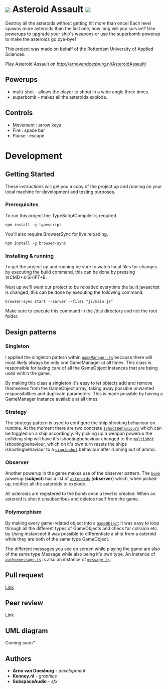 #  ![](https://raw.githubusercontent.com/ArnovanDoesburg/CMTPRG01-8/feature/Collision/dist/img/meteor/tiny2.png) Asteroid Assault ![](https://raw.githubusercontent.com/ArnovanDoesburg/CMTPRG01-8/feature/Collision/dist/img/meteor/tiny1.png)

Destroy all the asteroids without getting hit more than once! Each level spawns more asteroids than the last one, how long will you survive? Use powerups to upgrade your ship's weapons or use the superbomb powerup to make the asteroids go bye-bye!

This project was made on behalf of the Rotterdam University of Applied Sciences.

Play Asteroid Assault on http://arnovandoesburg.nl/AsteroidAssault/

## Powerups
* multi-shot - allows the player to shoot in a wide angle three times.
* superbomb - makes all the asteroids explode.

## Controls
* Movement : arrow keys
* Fire : space bar
* Pause : escape

# Development

## Getting Started 

These instructions will get you a copy of the project up and running on your local machine for development and testing purposes.

### Prerequisites

To run this project the TypeScriptCompiler is required.

```
npm install -g typescript
```

You'll also require BrowserSync for live reloading.

```
npm install -g browser-sync
```

### Installing & running

To get the project up and running be sure to watch local files for changes by executing the build command, this can be done by pressing ⌘CMD+⇧SHIFT+B.

Next up we'll want our project to be reloaded everytime the built javascript is changed, this can be done by executing the following command.

```
browser-sync start --server --files "js/main.js"
```

Make sure to execute this command in the /dist directory and not the root folder.

## Design patterns

### Singleton
I applied the singleton pattern within [`gameManager.ts`](dev/gameObjects/managers/gameManager.ts "Go to the GameManager Class") because there will most likely always be only one GameManager at all times. This class is responsible for taking care of all the GameObject instances that are being used within the game. 

By making this class a singleton it's easy to let objects add and remove themselves from the GameObject array, taking away possible unwanted responsibilities and duplicate parameters. This is made possible by having a GameManager instance available at all times.

### Strategy

The strategy pattern is used to configure the ship shooting behaviour on runtime. At the moment there are two concrete [`IShootBehaviours`](dev/strategy "Go to the strategy pattern classes") which can be toggled on a ship accordingly. By picking up a weapon powerup the colliding ship will have it's ishootingbehaviour changed to the [`multishot`](dev/strategy/multiShot.ts "Go to the multishot class") ishootingbehaviour, which on it's own turn resets the ships ishootingbehaviour to a [`singleshot`](dev/strategy/singleShot.ts "Go to the singleshot class") behaviour after running out of ammo.

### Observer

Another powerup in the game makes use of the observer pattern. The [`bomb`](dev/gameObjects/bomb.ts "Go to the bomb class") powerup (**subject**) has a list of [`asteroids`](dev/gameObjects/asteroid.ts "Go to the asteroid class") (**observer**) which, when picked up, notifies all the asteroids to explode.

All asteroids are registered to the bomb once a level is created. When an asteroid is shot it unsubscribes and deletes itself from the game.

### Polymorphism

By making every game-related object into a [`GameObject`](dev/gameObject.ts "Go to the gameobject class") it was easy to loop through all the different types of GameObjects and check for collision etc. by Using instanceof it was possible to differentiate a ship from a asteroid while they are both of the same type GameObject.

The different messages you see on screen while playing the game are also of the same type Message while also being it's own type. An instance of [`authormessage.ts`](dev/UI/messages/authorMessage.ts "Go to the authormessage class") is also an instance of [`message.ts`](dev/UI/messages/message.ts "Go to the message class"). 

## Pull request

[Link](https://github.com/Tim0182/CMTPRG01-8/pull/2)

## Peer review

[Link](https://github.com/Tim0182/CMTPRG01-8/issues/6)

## UML diagram

Coming soon™

## Authors

* **Arno van Doesburg** - *development*
* **Kenney.nl** - *graphics*
* **SubspaceAudio** - *sfx*
